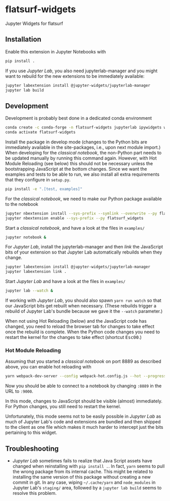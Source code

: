 # flatsurf-widgets

Jupyter Widgets for flatsurf

## Installation

Enable this extension in Jupyter Notebooks with

```bash
pip install .
```

If you use *Jupyter Lab*, you also need jupyterlab-manager and you might want to
rebuild for the new extensions to be immediately available:

```bash
jupyter labextension install @jupyter-widgets/jupyterlab-manager
jupyter lab build
```

## Development

Development is probably best done in a dedicated conda environment

```bash
conda create -c conda-forge -n flatsurf-widgets jupyterlab ipywidgets widgetsnbextension pip 
conda activate flatsurf-widgets
```

Install the package in develop mode (changes to the Python bits are immediately
available in the site-packages, i.e., upon next module import.) When developing
for the *classical notebook*, the non-Python part needs to be updated manually
by running this command again. However, with Hot Module Reloading (see below)
this should not be necessary unless the bootstrapping JavaScript at the bottom
changes. Since we want the examples and tests to be able to run, we also
install all extra requirements that they configure in `setup.py`.

```bash
pip install -e ".[test, examples]"
```

For the *classical notebook*, we need to make our Python package available to
the notebook

```bash
jupyter nbextension install --sys-prefix --symlink --overwrite --py flatsurf_widgets
jupyter nbextension enable --sys-prefix --py flatsurf_widgets
```

Start a *classical notebook*, and have a look at the files in `examples/`

```bash
jupyter notebook &
```

For *Jupyter Lab*, install the jupyterlab-manager and then *link* the
JavaScript bits of your extension so that Jupyter Lab automatically rebuilds
when they change.

```bash
jupyter labextension install @jupyter-widgets/jupyterlab-manager
jupyter labextension link .
```

Start *Jupyter Lab* and have a look at the files in `examples/`

```bash
jupyter lab --watch &
```

If working with *Jupyter Lab*, you should also spawn `yarn run watch` so that
our JavaScript bits get rebuilt when necessary. (These rebuilds trigger a
rebuild of Jupyter Lab's bundle because we gave it the `--watch` parameter.)

When not using Hot Reloading (below) and the JavaScript code has changed, you
need to reload the browser tab for changes to take effect once the rebuild is
complete. When the Python code changes you need to restart the kernel for the
changes to take effect (shortcut <kbd>Esc</kbd><kbd>0</kbd><kbd>0</kbd>.)

### Hot Module Reloading

Assuming that you started a *classical notebook* on port 8889 as described
above, you can enable hot reloading with

```bash
yarn webpack-dev-server --config webpack-hot.config.js --hot --progress
```

Now you should be able to connect to a notebook by changing `:8889` in the URL
to `:9000`.

In this mode, changes to JavaScript should be visible (almost) immediately. For
Python changes, you still need to restart the kernel.

Unfortunately, this mode seems not to be easily possible in *Jupyter Lab* as
much of Jupyter Lab's code and extensions are bundled and then shipped to the
client as one file which makes it much harder to intercept just the bits
pertaining to this widget.

## Troubleshooting

* *Jupyter Lab* sometimes fails to realize that Java Script assets have changed
  when reinstalling with `pip install .`. In fact, `yarn` seems to pull the
  wrong package from its internal cache. This might be related to installing
  the same version of this package without creating a new commit in git. In any
  case, wiping `~/.cache/yarn` and `node_modules` in Jupyter Lab's `staging/`
  area, followed by a `jupyter lab build` seems to resolve this problem.
